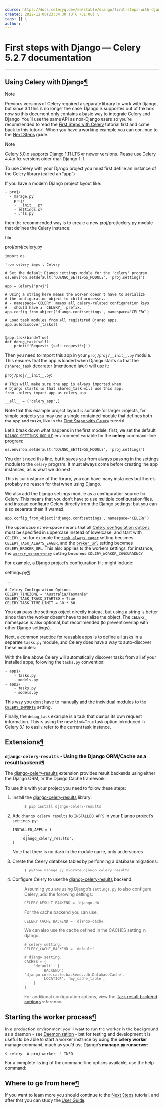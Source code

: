 ```yaml
---
source: https://docs.celeryq.dev/en/stable/django/first-steps-with-django.html \
created: 2022-12-06T23:34:30 (UTC +01:00) \
tags: [] \
author: 
---
```

# First steps with Django — Celery 5.2.7 documentation
---
## Using Celery with Django[¶](https://docs.celeryq.dev/en/stable/django/first-steps-with-django.html#using-celery-with-django "Permalink to this headline")

Note

Previous versions of Celery required a separate library to work with Django, but since 3.1 this is no longer the case. Django is supported out of the box now so this document only contains a basic way to integrate Celery and Django. You’ll use the same API as non-Django users so you’re recommended to read the [First Steps with Celery](https://docs.celeryq.dev/en/stable/getting-started/first-steps-with-celery.html#first-steps) tutorial first and come back to this tutorial. When you have a working example you can continue to the [Next Steps](https://docs.celeryq.dev/en/stable/getting-started/next-steps.html#next-steps) guide.

Note

Celery 5.0.x supports Django 1.11 LTS or newer versions. Please use Celery 4.4.x for versions older than Django 1.11.

To use Celery with your Django project you must first define an instance of the Celery library (called an “app”)

If you have a modern Django project layout like:

```
- proj/
  - manage.py
  - proj/
    - __init__.py
    - settings.py
    - urls.py

```

then the recommended way is to create a new proj/proj/celery.py module that defines the Celery instance:

file

proj/proj/celery.py

```
import os

from celery import Celery

# Set the default Django settings module for the 'celery' program.
os.environ.setdefault('DJANGO_SETTINGS_MODULE', 'proj.settings')

app = Celery('proj')

# Using a string here means the worker doesn't have to serialize
# the configuration object to child processes.
# - namespace='CELERY' means all celery-related configuration keys
#   should have a `CELERY_` prefix.
app.config_from_object('django.conf:settings', namespace='CELERY')

# Load task modules from all registered Django apps.
app.autodiscover_tasks()


@app.task(bind=True)
def debug_task(self):
    print(f'Request: {self.request!r}')

```

Then you need to import this app in your `proj/proj/__init__.py` module. This ensures that the app is loaded when Django starts so that the `@shared_task` decorator (mentioned later) will use it:

`proj/proj/__init__.py`:

```
# This will make sure the app is always imported when
# Django starts so that shared_task will use this app.
from .celery import app as celery_app

__all__ = ('celery_app',)

```

Note that this example project layout is suitable for larger projects, for simple projects you may use a single contained module that defines both the app and tasks, like in the [First Steps with Celery](https://docs.celeryq.dev/en/stable/getting-started/first-steps-with-celery.html#tut-celery) tutorial.

Let’s break down what happens in the first module, first, we set the default [`DJANGO_SETTINGS_MODULE`](https://django.readthedocs.io/en/latest/topics/settings.html#envvar-DJANGO_SETTINGS_MODULE "(in Django v4.2)") environment variable for the **celery** command-line program:

```
os.environ.setdefault('DJANGO_SETTINGS_MODULE', 'proj.settings')

```

You don’t need this line, but it saves you from always passing in the settings module to the `celery` program. It must always come before creating the app instances, as is what we do next:

This is our instance of the library, you can have many instances but there’s probably no reason for that when using Django.

We also add the Django settings module as a configuration source for Celery. This means that you don’t have to use multiple configuration files, and instead configure Celery directly from the Django settings; but you can also separate them if wanted.

```
app.config_from_object('django.conf:settings', namespace='CELERY')

```

The uppercase name-space means that all [Celery configuration options](https://docs.celeryq.dev/en/stable/userguide/configuration.html#configuration) must be specified in uppercase instead of lowercase, and start with `CELERY_`, so for example the [`task_always_eager`](https://docs.celeryq.dev/en/stable/userguide/configuration.html#std-setting-task_always_eager) setting becomes `CELERY_TASK_ALWAYS_EAGER`, and the [`broker_url`](https://docs.celeryq.dev/en/stable/userguide/configuration.html#std-setting-broker_url) setting becomes `CELERY_BROKER_URL`. This also applies to the workers settings, for instance, the [`worker_concurrency`](https://docs.celeryq.dev/en/stable/userguide/configuration.html#std-setting-worker_concurrency) setting becomes `CELERY_WORKER_CONCURRENCY`.

For example, a Django project’s configuration file might include:

settings.py[¶](https://docs.celeryq.dev/en/stable/django/first-steps-with-django.html#id1 "Permalink to this code")

```
...

# Celery Configuration Options
CELERY_TIMEZONE = "Australia/Tasmania"
CELERY_TASK_TRACK_STARTED = True
CELERY_TASK_TIME_LIMIT = 30 * 60

```

You can pass the settings object directly instead, but using a string is better since then the worker doesn’t have to serialize the object. The `CELERY_` namespace is also optional, but recommended (to prevent overlap with other Django settings).

Next, a common practice for reusable apps is to define all tasks in a separate `tasks.py` module, and Celery does have a way to auto-discover these modules:

With the line above Celery will automatically discover tasks from all of your installed apps, following the `tasks.py` convention:

```
- app1/
    - tasks.py
    - models.py
- app2/
    - tasks.py
    - models.py

```

This way you don’t have to manually add the individual modules to the [`CELERY_IMPORTS`](https://docs.celeryq.dev/en/stable/userguide/configuration.html#std-setting-imports) setting.

Finally, the `debug_task` example is a task that dumps its own request information. This is using the new `bind=True` task option introduced in Celery 3.1 to easily refer to the current task instance.

## Extensions[¶](https://docs.celeryq.dev/en/stable/django/first-steps-with-django.html#extensions "Permalink to this headline")

### `django-celery-results` - Using the Django ORM/Cache as a result backend[¶](https://docs.celeryq.dev/en/stable/django/first-steps-with-django.html#django-celery-results-using-the-django-orm-cache-as-a-result-backend "Permalink to this headline")

The [django-celery-results](https://pypi.python.org/pypi/django-celery-results/) extension provides result backends using either the Django ORM, or the Django Cache framework.

To use this with your project you need to follow these steps:

1.  Install the [django-celery-results](https://pypi.python.org/pypi/django-celery-results/) library:
    
    > ```
    > $ pip install django-celery-results
    > 
    > ```
    
2.  Add `django_celery_results` to `INSTALLED_APPS` in your Django project’s `settings.py`:
    
    ```
    INSTALLED_APPS = (
        ...,
        'django_celery_results',
    )
    
    ```
    
    Note that there is no dash in the module name, only underscores.
    
3.  Create the Celery database tables by performing a database migrations:
    
    > ```
    > $ python manage.py migrate django_celery_results
    > 
    > ```
    
4.  Configure Celery to use the [django-celery-results](https://pypi.python.org/pypi/django-celery-results/) backend.
    
    > Assuming you are using Django’s `settings.py` to also configure Celery, add the following settings:
    > 
    > ```
    > CELERY_RESULT_BACKEND = 'django-db'
    > 
    > ```
    > 
    > For the cache backend you can use:
    > 
    > ```
    > CELERY_CACHE_BACKEND = 'django-cache'
    > 
    > ```
    > 
    > We can also use the cache defined in the CACHES setting in django.
    > 
    > ```
    > # celery setting.
    > CELERY_CACHE_BACKEND = 'default'
    > 
    > # django setting.
    > CACHES = {
    >     'default': {
    >         'BACKEND': 'django.core.cache.backends.db.DatabaseCache',
    >         'LOCATION': 'my_cache_table',
    >     }
    > }
    > 
    > ```
    > 
    > For additional configuration options, view the [Task result backend settings](https://docs.celeryq.dev/en/stable/userguide/configuration.html#conf-result-backend) reference.
    

## Starting the worker process[¶](https://docs.celeryq.dev/en/stable/django/first-steps-with-django.html#starting-the-worker-process "Permalink to this headline")

In a production environment you’ll want to run the worker in the background as a daemon - see [Daemonization](https://docs.celeryq.dev/en/stable/userguide/daemonizing.html#daemonizing) - but for testing and development it is useful to be able to start a worker instance by using the **celery worker** manage command, much as you’d use Django’s **manage.py runserver**:

```
$ celery -A proj worker -l INFO

```

For a complete listing of the command-line options available, use the help command:

## Where to go from here[¶](https://docs.celeryq.dev/en/stable/django/first-steps-with-django.html#where-to-go-from-here "Permalink to this headline")

If you want to learn more you should continue to the [Next Steps](https://docs.celeryq.dev/en/stable/getting-started/next-steps.html#next-steps) tutorial, and after that you can study the [User Guide](https://docs.celeryq.dev/en/stable/userguide/index.html#guide).
